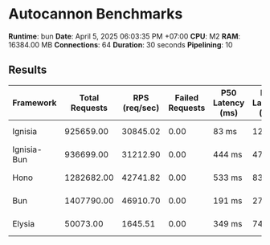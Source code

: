 # Autocannon Benchmarks

**Runtime**: bun
**Date**: April 5, 2025 06:03:35 PM +07:00
**CPU**: M2
**RAM**: 16384.00 MB
**Connections**: 64
**Duration**: 30 seconds
**Pipelining**: 10

## Results

| Framework   | Total Requests | RPS (req/sec) | Failed Requests | P50 Latency (ms) | P75 Latency (ms) | P90 Latency (ms) | P99 Latency (ms) | Avg Latency (ms) | Min Latency (ms) | Max Latency (ms) |
| ----------- | -------------- | ------------- | --------------- | ---------------- | ---------------- | ---------------- | ---------------- | ---------------- | ---------------- | ---------------- |
| Ignisia     | 925659.00      | 30845.02      | 0.00            | 83 ms            | 124 ms           | 166 ms           | 188 ms           | 95.69 ms         | 12 ms            | 310 ms           |
| Ignisia-Bun | 936699.00      | 31212.90      | 0.00            | 444 ms           | 470 ms           | 594 ms           | 1587 ms          | 455.24 ms        | 5 ms             | 5678 ms          |
| Hono        | 1282682.00     | 42741.82      | 0.00            | 533 ms           | 837 ms           | 1127 ms          | 1938 ms          | 621.18 ms        | 10 ms            | 5974 ms          |
| Bun         | 1407790.00     | 46910.70      | 0.00            | 191 ms           | 278 ms           | 375 ms           | 898 ms           | 237.24 ms        | 8 ms             | 1914 ms          |
| Elysia      | 50073.00       | 1645.51       | 0.00            | 349 ms           | 748 ms           | 1536 ms          | 3921 ms          | 631.14 ms        | 10 ms            | 14243 ms         |
